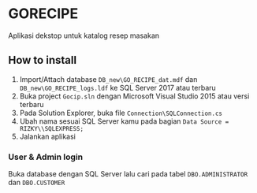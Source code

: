 # GORECIPE
Aplikasi dekstop untuk katalog resep masakan

## How to install
1. Import/Attach database `DB_new\GO_RECIPE_dat.mdf` dan `DB_new\GO_RECIPE_logs.ldf` ke SQL Server 2017 atau terbaru
2. Buka project `Gocip.sln` dengan Microsoft Visual Studio 2015 atau versi terbaru
3. Pada Solution Explorer, buka file `Connection\SQLConnection.cs`
4. Ubah nama sesuai SQL Server kamu pada bagian `Data Source = RIZKY\\SQLEXPRESS;`
5. Jalankan aplikasi

### User & Admin login
Buka database dengan SQL Server lalu cari pada tabel `DBO.ADMINISTRATOR` dan `DBO.CUSTOMER`
